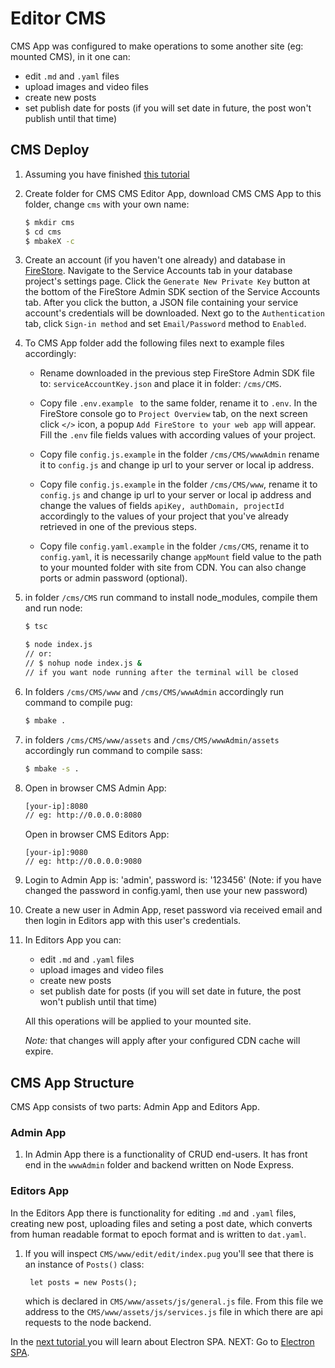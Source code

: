 # Editor CMS

CMS App was configured to make operations to some another site (eg: mounted CMS), in it one can: 

- edit `.md` and `.yaml` files
- upload images and video files
- create new posts
- set publish date for posts (if you will set date in future, the post won't publish until that time)
    
## CMS Deploy
<!-- TODO -->
1. Assuming you have finished [this tutorial](/source_config_n_mount/) 

1. Create folder for CMS CMS Editor App, download CMS CMS App to this folder, change `cms` with your own name:
    ```sh
    $ mkdir cms
    $ cd cms
    $ mbakeX -c
    ```
1. Create an account (if you haven't one already) and database in [FireStore](http://console.firebase.google.com). Navigate to the Service Accounts tab in your database project's settings page. Click the `Generate New Private Key` button at the bottom of the FireStore Admin SDK section of the Service Accounts tab. After you click the button, a JSON file containing your service account's credentials will be downloaded. Next go to the `Authentication` tab, click `Sign-in method` and set `Email/Password` method to `Enabled`.

1. To CMS App folder add the following files next to example files accordingly:

    - Rename downloaded in the previous step FireStore Admin SDK file to: `serviceAccountKey.json` and place it in folder: `/cms/CMS`. 

    - Copy file `.env.example ` to the same folder, rename it to `.env`. In the FireStore console go to `Project Overview` tab, on the next screen click `</>` icon, a popup `Add FireStore to your web app` will appear. Fill the `.env` file fields values with according values of your project.

    - Copy file `config.js.example` in the folder `/cms/CMS/wwwAdmin` rename it to `config.js` and change ip url to your server or local ip address.

    - Copy file `config.js.example` in the folder `/cms/CMS/www`, rename it to `config.js` and change ip url to your server or local ip address and change the values of fields `apiKey, authDomain, projectId` accordingly to the values of your project that you've already retrieved in one of the previous steps.

    - Copy file `config.yaml.example` in the folder `/cms/CMS`, rename it to `config.yaml`, it is necessarily change `appMount` field value to the path to your mounted folder with site from CDN. You can also change ports or admin password (optional).


1. in folder `/cms/CMS` run command to install node_modules, compile them and run node:
    ```sh
    $ tsc

    $ node index.js 
    // or: 
    // $ nohup node index.js & 
    // if you want node running after the terminal will be closed
    ```
1. In folders `/cms/CMS/www` and `/cms/CMS/wwwAdmin` accordingly run command to compile pug:
    ```sh
    $ mbake .
    ```
1. in folders `/cms/CMS/www/assets` and `/cms/CMS/wwwAdmin/assets` accordingly run command to compile sass:
    ```sh
    $ mbake -s .
    ```
1. Open in browser CMS Admin App:
    ```sh
    [your-ip]:8080
    // eg: http://0.0.0.0:8080
    ```

    Open in browser CMS Editors App:

    ```
    [your-ip]:9080
    // eg: http://0.0.0.0:9080
    ```
1. Login to Admin App is: 'admin', password is: '123456' (Note: if you have changed the password in config.yaml, then use your new password)

1. Create a new user in Admin App, reset password via received email and then login in Editors app with this user's credentials.

1. In Editors App you can: 

    - edit `.md` and `.yaml` files
    - upload images and video files
    - create new posts
    - set publish date for posts (if you will set date in future, the post won't publish until that time)
    
    All this operations will be applied to your mounted site.

    *Note:* that changes will apply after your configured CDN cache will expire.

## CMS App Structure

CMS App consists of two parts: Admin App and Editors App.

### Admin App

1. In Admin App there is a functionality of CRUD end-users. It has front end in the `wwwAdmin` folder and backend written on Node Express.



### Editors App

In the Editors App there is functionality for editing `.md` and `.yaml` files, creating new post, uploading files and seting a post date, which converts from human readable format to epoch format and is written to `dat.yaml`.

1. If you will inspect `CMS/www/edit/edit/index.pug` you'll see that there is an instance of `Posts()` class:

        let posts = new Posts();

    which is declared in `CMS/www/assets/js/general.js` file.
    From this file we address to the `CMS/www/assets/js/services.js` file in which there are api requests to the node backend.


In the [next tutorial ](/electron/) you will learn about Electron SPA.
NEXT: Go to [Electron SPA](/electron/).